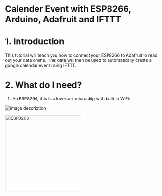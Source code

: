 # Calender Event with ESP8266, Arduino, Adafruit and IFTTT

# 1. Introduction

This tutorial will teach you how to connect your ESP8266 to Adafruit to read out your data online. This data will then be used to automatically create a google calendar event using IFTTT.

# 2. What do I need?

1. An ESP8266, this is a low-cost microchip with built in WiFi:

![image description](https://gloimg.gbtcdn.com/gb/pdm-product-pic/Electronic/2017/06/13/goods-img/1501699031787010991.jpg)

<img src="https://gloimg.gbtcdn.com/gb/pdm-product-pic/Electronic/2017/06/13/goods-img/1501699031787010991.jpg" alt="ESP8266" width="250px">
